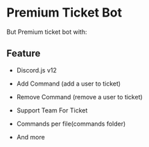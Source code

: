 # Premium Ticket Bot
But Premium ticket bot with:

## Feature
- Discord.js v12

- Add Command (add a user to ticket)

- Remove Command (remove a user to ticket)

- Support Team For Ticket

- Commands per file(commands folder)

- And more
